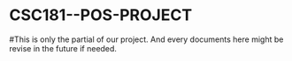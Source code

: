 # CSC181--POS-PROJECT

#This is only the partial of our project. And every documents here might be revise in the future if needed.
